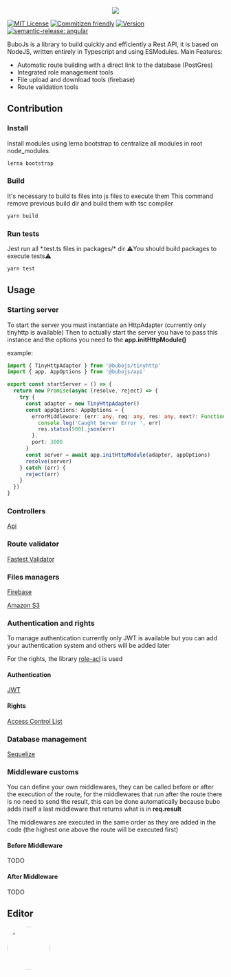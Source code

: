 <p align="center">
  <a href="https://www.owlie.xyz">
    <img src="https://owlie.xyz/bubo/bubo-js.png">
  </a>
</p>

[![MIT License](https://img.shields.io/badge/License-MIT-green.svg)](https://opensource.org/license/mit/) [![Commitizen friendly](https://img.shields.io/badge/commitizen-friendly-brightgreen.svg)](http://commitizen.github.io/cz-cli/) [![Version](https://img.shields.io/npm/v/@bubojs/api/latest.svg)](https://www.npmjs.com/package/@bubojs/api) [![semantic-release: angular](https://img.shields.io/badge/semantic--release-angular-e10079?logo=semantic-release)](https://github.com/semantic-release/semantic-release)

BuboJs is a library to build quickly and efficiently a Rest API, it is based on NodeJS, written entirely in Typescript and using ESModules.
Main Features:

- Automatic route building with a direct link to the database (PostGres)
- Integrated role management tools
- File upload and download tools (firebase)
- Route validation tools

## Contribution

### Install

Install modules using lerna bootstrap to centralize all modules in root node_modules.

```bash
lerna bootstrap
```

### Build

It's necessary to build ts files into js files to execute them
This command remove previous build dir and build them with tsc compiler

```bash
yarn build
```

### Run tests

Jest run all \*.test.ts files in packages/\* dir
⚠️You should build packages to execute tests⚠️

```bash
yarn test
```

## Usage

### Starting server

To start the server you must instantiate an HttpAdapter (currently only tinyhttp is available)
Then to actually start the server you have to pass this instance and the options you need to the 
__app.initHttpModule()__

example:

```ts
import { TinyHttpAdapter } from '@bubojs/tinyhttp'
import { app, AppOptions } from '@bubojs/api'

export const startServer = () => {
  return new Promise(async (resolve, reject) => {
    try {
      const adapter = new TinyHttpAdapter()
      const appOptions: AppOptions = {
        errorMiddleware: (err: any, req: any, res: any, next?: Function) => {
          console.log('Caught Server Error ', err)
          res.status(500).json(err)
        },
        port: 3000
      }
      const server = await app.initHttpModule(adapter, appOptions)
      resolve(server)
    } catch (err) {
      reject(err)
    }
  })
}

```

### Controllers

[Api](packages/api/README.md)

### Route validator

[Fastest Validator](packages/validation/README.md)

### Files managers

[Firebase](packages/providers/uploader-firebase/README.md)

[Amazon S3](packages/providers/uploader-aws-s3/README.md)

### Authentication and rights

To manage authentication currently only JWT is available but you can add your authentication system and others will be added later

For the rights, the library [role-acl](https://github.com/tensult/role-acl) is used

#### Authentication

[JWT](/packages/strategies/strategy-jwt/README.md)

#### Rights

[Access Control List](/packages/acl/README.md)

### Database management

[Sequelize](packages/sequelize/README.md)

### Middleware customs

You can define your own middlewares, they can be called before or after the execution of the route, for the middlewares that run after the route there is no need to send the result, this can be done automatically because bubo adds itself a last middleware that returns what is in __req.result__

The middlewares are executed in the same order as they are added in the code (the highest one above the route will be executed first)

#### Before Middleware

TODO

#### After Middleware

TODO

## Editor

<p>
  <a href="https://www.owlie.xyz">
    <img style="border-radius:50%" width="100" height="100" src="https://www.owlie.xyz/bubo/owlielogo.png">
  </a>
</p>